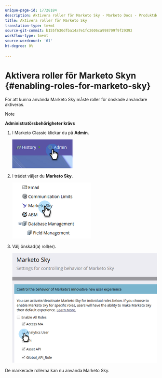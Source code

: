 ```yaml
---
unique-page-id: 17728184
description: Aktivera roller för Marketo Sky - Marketo Docs - Produktdokumentation
title: Aktivera roller för Marketo Sky
translation-type: tm+mt
source-git-commit: b155f630dfba14a7e1fc2606ca998709f9f29392
workflow-type: tm+mt
source-wordcount: '61'
ht-degree: 0%

---
```



# Aktivera roller för Marketo Skyn {#enabling-roles-for-marketo-sky}

För att kunna använda Marketo Sky måste roller för önskade användare aktiveras.

>[!NOTE]
>
>**Administratörsbehörigheter krävs**

1. I Marketo Classic klickar du på **Admin**.

   ![](assets/enabling-roles-for-marketo-sky-1.png)

1. I trädet väljer du **Marketo Sky**.

   ![](assets/enabling-roles-for-marketo-sky-2.png)

1. Välj önskad(a) roll(er).

   ![](assets/enabling-roles-for-marketo-sky-3.png)

De markerade rollerna kan nu använda Marketo Sky.
